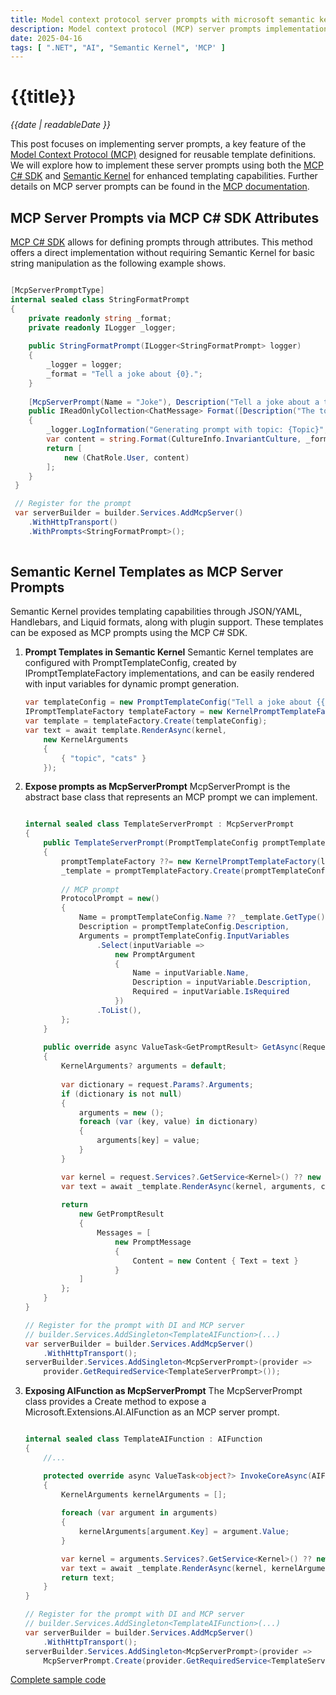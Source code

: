 ```yaml
---
title: Model context protocol server prompts with microsoft semantic kernel
description: Model context protocol (MCP) server prompts implementation with Semantic Kerneal.
date: 2025-04-16
tags: [ ".NET", "AI", "Semantic Kernel", 'MCP' ]
---
```


# {{title}}

*{{date | readableDate }}*

This post focuses on implementing server prompts, a key feature of the [Model Context Protocol (MCP)](https://modelcontextprotocol.io/introduction) designed for reusable template definitions. We will explore how to implement these server prompts using both the [MCP C# SDK](https://github.com/modelcontextprotocol/csharp-sdk) and [Semantic Kernel](https://github.com/microsoft/semantic-kernel) for enhanced templating capabilities. Further details on MCP server prompts can be found in the [MCP documentation](https://modelcontextprotocol.io/docs/concepts/prompts).


## MCP Server Prompts via MCP C# SDK Attributes
[MCP C# SDK](https://github.com/modelcontextprotocol/csharp-sdk) allows for defining prompts through attributes. This method offers a direct implementation without requiring Semantic Kernel for basic string manipulation as the following example shows.

```csharp

[McpServerPromptType]
internal sealed class StringFormatPrompt
{
    private readonly string _format;
    private readonly ILogger _logger;
        
    public StringFormatPrompt(ILogger<StringFormatPrompt> logger)
    {
        _logger = logger;
        _format = "Tell a joke about {0}.";
    }
        
    [McpServerPrompt(Name = "Joke"), Description("Tell a joke about a topic.")]
    public IReadOnlyCollection<ChatMessage> Format([Description("The topic of the joke.")] string topic)
    {
        _logger.LogInformation("Generating prompt with topic: {Topic}", topic);
        var content = string.Format(CultureInfo.InvariantCulture, _format, topic);
        return [
            new (ChatRole.User, content)
        ];
    }
 }    

 // Register for the prompt
 var serverBuilder = builder.Services.AddMcpServer()
    .WithHttpTransport()
    .WithPrompts<StringFormatPrompt>();
    
```

## Semantic Kernel Templates as MCP Server Prompts
Semantic Kernel provides templating capabilities through JSON/YAML, Handlebars, and Liquid formats, along with plugin support. These templates can be exposed as MCP prompts using the MCP C# SDK.

1.  **Prompt Templates in Semantic Kernel**
    Semantic Kernel templates are configured with PromptTemplateConfig, created by IPromptTemplateFactory implementations, and can be easily rendered with input variables for dynamic prompt generation.
    
    ```csharp
    var templateConfig = new PromptTemplateConfig("Tell a joke about {{$topic}}.");
    IPromptTemplateFactory templateFactory = new KernelPromptTemplateFactory();
    var template = templateFactory.Create(templateConfig);
    var text = await template.RenderAsync(kernel,
        new KernelArguments
        {
            { "topic", "cats" }
        });
    ```

2.  **Expose prompts as McpServerPrompt**
    McpServerPrompt is the abstract base class that represents an MCP prompt we can implement.

    ```csharp

    internal sealed class TemplateServerPrompt : McpServerPrompt
    {
        public TemplateServerPrompt(PromptTemplateConfig promptTemplateConfig, IPromptTemplateFactory? promptTemplateFactory, ILoggerFactory? loggerFactory)
        {
            promptTemplateFactory ??= new KernelPromptTemplateFactory(loggerFactory ?? NullLoggerFactory.Instance);
            _template = promptTemplateFactory.Create(promptTemplateConfig);
            
            // MCP prompt
            ProtocolPrompt = new()
            {
                Name = promptTemplateConfig.Name ?? _template.GetType().Name,
                Description = promptTemplateConfig.Description,
                Arguments = promptTemplateConfig.InputVariables
                    .Select(inputVariable =>
                        new PromptArgument
                        {
                            Name = inputVariable.Name,
                            Description = inputVariable.Description,
                            Required = inputVariable.IsRequired
                        })
                    .ToList(),
            };
        }
        
        public override async ValueTask<GetPromptResult> GetAsync(RequestContext<GetPromptRequestParams> request, CancellationToken cancellationToken = default)
        {
            KernelArguments? arguments = default;
            
            var dictionary = request.Params?.Arguments;
            if (dictionary is not null)
            {
                arguments = new ();
                foreach (var (key, value) in dictionary)
                {
                    arguments[key] = value;
                }
            }

            var kernel = request.Services?.GetService<Kernel>() ?? new Kernel();
            var text = await _template.RenderAsync(kernel, arguments, cancellationToken);
            
            return 
                new GetPromptResult
                {
                    Messages = [
                        new PromptMessage
                        {
                            Content = new Content { Text = text }
                        } 
                ]
            };
        }
    }

    // Register for the prompt with DI and MCP server
    // builder.Services.AddSingleton<TemplateAIFunction>(...)
    var serverBuilder = builder.Services.AddMcpServer()
        .WithHttpTransport();
    serverBuilder.Services.AddSingleton<McpServerPrompt>(provider => 
        provider.GetRequiredService<TemplateServerPrompt>());

    ```

3.  **Exposing AIFunction as McpServerPrompt**
    The McpServerPrompt class provides a Create method to expose a Microsoft.Extensions.AI.AIFunction as an MCP server prompt.

    ```csharp

    internal sealed class TemplateAIFunction : AIFunction 
    {
        //...

        protected override async ValueTask<object?> InvokeCoreAsync(AIFunctionArguments arguments, CancellationToken cancellationToken)
        {
            KernelArguments kernelArguments = [];
            
            foreach (var argument in arguments)
            {
                kernelArguments[argument.Key] = argument.Value;
            }

            var kernel = arguments.Services?.GetService<Kernel>() ?? new Kernel();
            var text = await _template.RenderAsync(kernel, kernelArguments, cancellationToken);
            return text;
        }
    }

    // Register for the prompt with DI and MCP server
    // builder.Services.AddSingleton<TemplateAIFunction>(...)
    var serverBuilder = builder.Services.AddMcpServer()
        .WithHttpTransport();
    serverBuilder.Services.AddSingleton<McpServerPrompt>(provider => 
        McpServerPrompt.Create(provider.GetRequiredService<TemplateServerPrompt>()));

    ```

[Complete sample code](https://github.com/StormHub/stormhub/tree/main/resources/2025-04-16/ConsoleApp)